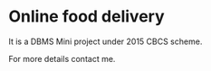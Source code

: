 # Online food delivery

It is a DBMS Mini project under 2015 CBCS scheme.


For more details contact me.
